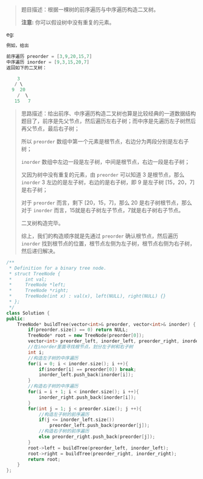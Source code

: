 > 题目描述：根据一棵树的前序遍历与中序遍历构造二叉树。
>
> **注意:**
>		你可以假设树中没有重复的元素。

eg:

```java
例如，给出

前序遍历 preorder = [3,9,20,15,7]
中序遍历 inorder = [9,3,15,20,7]
返回如下的二叉树：

    3
   / \
  9  20
    /  \
   15   7
```

> 思路描述：给出前序、中序遍历构造二叉树也算是比较经典的一道数据结构题目了，前序是先父节点，然后遍历左右子树；而中序是先遍历左子树然后再父节点，最后右子树；
>
> 所以 `preorder` 数组中第一个元素是根节点，右边分为两段分别是左右子树；
>
> `inorder` 数组中左边一段是左子树，中间是根节点，右边一段是右子树；
>
> 又因为树中没有重复的元素，由 `preorder` 可以知道 3 是根节点，那么 `inorder` 3 左边的是左子树，右边的是右子树，即 9 是左子树 [15，20，7] 是右子树；
>
> 对于 `preorder` 而言，剩下 [20，15，7]，那么 20 是右子树根节点，那么对于 `inorder` 而言，15就是右子树左子节点，7就是右子树右子节点。
>
> 二叉树构造完毕。
>
> 综上，我们的构造顺序就是先通过 `preorder` 确认根节点，然后遍历 `inorder` 找到根节点的位置，根节点左侧为左子树，根节点右侧为右子树，然后递归解决。

```C++
/**
 * Definition for a binary tree node.
 * struct TreeNode {
 *     int val;
 *     TreeNode *left;
 *     TreeNode *right;
 *     TreeNode(int x) : val(x), left(NULL), right(NULL) {}
 * };
 */
class Solution {
public:
    TreeNode* buildTree(vector<int>& preorder, vector<int>& inorder) {
        if(preorder.size() == 0) return NULL;
        TreeNode* root = new TreeNode(preorder[0]);
        vector<int> preorder_left, inorder_left, preorder_right, inorder_right;
        //在inorder里面寻找根节点，划分左子树和右子树
        int i;
        //构造左子树的中序遍历
        for(i = 0; i < inorder.size(); i ++){
            if(inorder[i] == preorder[0]) break;
            inorder_left.push_back(inorder[i]);
        }
        //构造右子树的中序遍历
        for(i = i + 1; i < inorder.size(); i ++){
            inorder_right.push_back(inorder[i]);
        }
        for(int j = 1; j < preorder.size(); j ++){
            //构造左子树的前序遍历
            if(j <= inorder_left.size())
                preorder_left.push_back(preorder[j]);
            //构造右子树的前序遍历
            else preorder_right.push_back(preorder[j]);
        }
        root->left = buildTree(preorder_left, inorder_left);
        root->right = buildTree(preorder_right, inorder_right);
        return root;
    }
};
```



